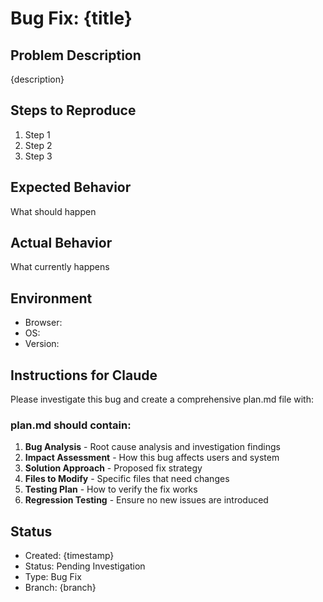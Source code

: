 # Bug Fix: {title}

## Problem Description

{description}

## Steps to Reproduce

1. Step 1
2. Step 2
3. Step 3

## Expected Behavior

What should happen

## Actual Behavior

What currently happens

## Environment

- Browser:
- OS:
- Version:

## Instructions for Claude

Please investigate this bug and create a comprehensive plan.md file with:

### plan.md should contain:

1. **Bug Analysis** - Root cause analysis and investigation findings
2. **Impact Assessment** - How this bug affects users and system
3. **Solution Approach** - Proposed fix strategy
4. **Files to Modify** - Specific files that need changes
5. **Testing Plan** - How to verify the fix works
6. **Regression Testing** - Ensure no new issues are introduced

## Status

- Created: {timestamp}
- Status: Pending Investigation
- Type: Bug Fix
- Branch: {branch}
